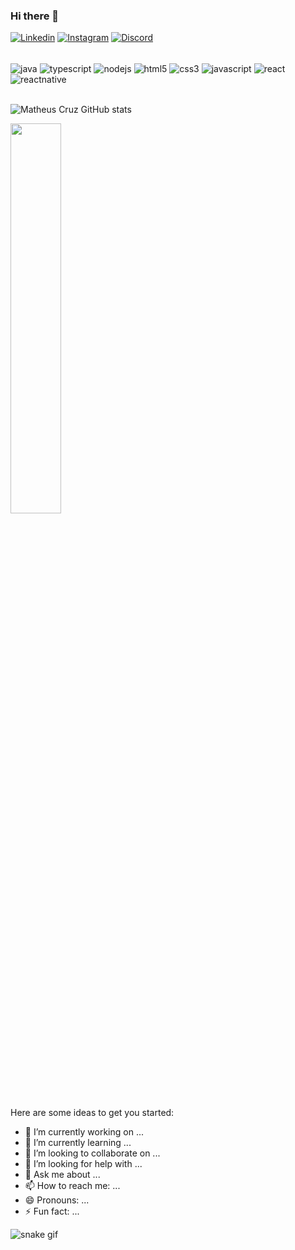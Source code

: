 ### Hi there 👋



[![Linkedin](https://img.shields.io/badge/LinkedIn-0077B5?style=for-the-badge&logo=linkedin&logoColor=white)](https://www.linkedin.com/in/https://www.linkedin.com/in/matheus-da-cruz-matos-501804205/)
[![Instagram](https://img.shields.io/badge/Instagram-E4405F?style=for-the-badge&logo=instagram&logoColor=white)](https://www.instagram.com/matheus94cruz/)
[![Discord](https://img.shields.io/badge/Discord-7289DA?style=for-the-badge&logo=discord&logoColor=white)](https://discord.com/channels/MatheusCruz#4730)

<div style="display: inline_block"><br/>
    <img align="center" alt="java" src="https://img.shields.io/badge/Java-ED8B00?style=for-the-badge&logo=java&logoColor=white" />
    <img align="center" alt="typescript" src="https://img.shields.io/badge/TypeScript-007ACC?style=for-the-badge&logo=typescript&logoColor=white" />
    <img align="center" alt="nodejs" src="https://img.shields.io/badge/Node.js-43853D?style=for-the-badge&logo=node.js&logoColor=white" />
    <img align="center" alt="html5" src="https://img.shields.io/badge/HTML5-E34F26?style=for-the-badge&logo=html5&logoColor=white" />
    <img align="center" alt="css3" src="https://img.shields.io/badge/CSS3-1572B6?style=for-the-badge&logo=css3&logoColor=white" />
    <img align="center" alt="javascript" src="https://img.shields.io/badge/JavaScript-323330?style=for-the-badge&logo=javascript&logoColor=F7DF1E" />
    <img align="center" alt="react" src="https://img.shields.io/badge/React-20232A?style=for-the-badge&logo=react&logoColor=61DAFB" />
    <img align="center" alt="reactnative" src="https://img.shields.io/badge/React_Native-20232A?style=for-the-badge&logo=react&logoColor=61DAFB" />
</div></br>

![Matheus Cruz GitHub stats](https://github-readme-stats.vercel.app/api?username=MatheusCodeCruz&show_icons=true&theme=tokyonight)

<div><img style="height: auto; width: 40%;" class="img" src="https://github-readme-stats.vercel.app/api/top-langs/?username=MatheusCodeCruz&theme=radical&langs_count=8&layout=compact&hide_border=true" /></div>

Here are some ideas to get you started:

- 🔭 I’m currently working on ...
- 🌱 I’m currently learning ...
- 👯 I’m looking to collaborate on ...
- 🤔 I’m looking for help with ...
- 💬 Ask me about ...
- 📫 How to reach me: ...
- 😄 Pronouns: ...
- ⚡ Fun fact: ...


![snake gif](https://github.com/MatheusCodeCruz/MatheusCodeCruz/blob/output/github-contribution-grid-snake.svg)
